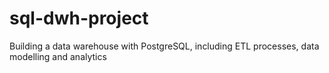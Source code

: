 # sql-dwh-project
Building a data warehouse with PostgreSQL, including ETL processes, data modelling and analytics
